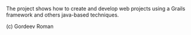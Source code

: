 The project shows how to create and develop web projects using a Grails framework and others java-based techniques.

(c) Gordeev Roman
